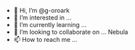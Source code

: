 - 👋 Hi, I’m @g-oroark
- 👀 I’m interested in ...
- 🌱 I’m currently learning ...
- 💞️ I’m looking to collaborate on ... Nebula
- 📫 How to reach me ...

<!---
g-oroark/g-oroark is a ✨ special ✨ repository because its `README.md` (this file) appears on your GitHub profile.
You can click the Preview link to take a look at your changes.
--->
